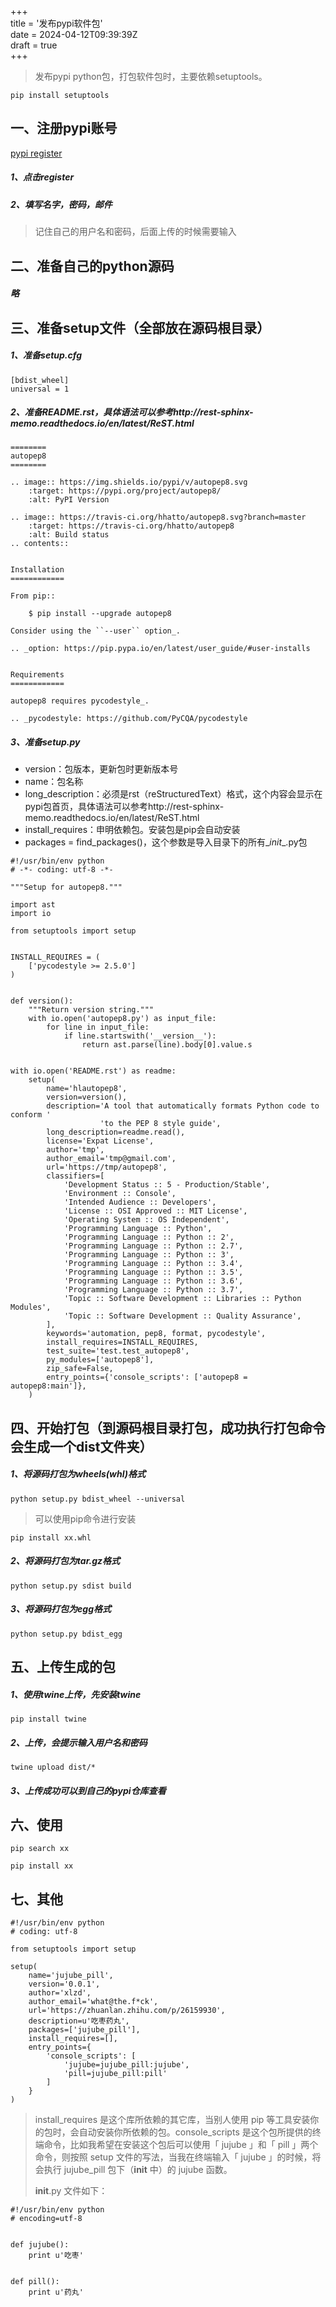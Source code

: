 +++  
title = '发布pypi软件包'  
date = 2024-04-12T09:39:39Z  
draft = true  
+++

> 发布pypi python包，打包软件包时，主要依赖setuptools。

```
pip install setuptools
```

## 一、注册pypi账号

[pypi register](https://pypi.python.org/pypi)

##### 1、点击register

##### 2、填写名字，密码，邮件

> 记住自己的用户名和密码，后面上传的时候需要输入

## 二、准备自己的python源码

##### 略

## 三、准备setup文件（全部放在源码根目录）

##### 1、准备setup.cfg

```
[bdist_wheel]
universal = 1
```

##### 2、准备README.rst，具体语法可以参考http://rest-sphinx-memo.readthedocs.io/en/latest/ReST.html

```
========
autopep8
========

.. image:: https://img.shields.io/pypi/v/autopep8.svg
    :target: https://pypi.org/project/autopep8/
    :alt: PyPI Version

.. image:: https://travis-ci.org/hhatto/autopep8.svg?branch=master
    :target: https://travis-ci.org/hhatto/autopep8
    :alt: Build status
.. contents::


Installation
============

From pip::

    $ pip install --upgrade autopep8

Consider using the ``--user`` option_.

.. _option: https://pip.pypa.io/en/latest/user_guide/#user-installs


Requirements
============

autopep8 requires pycodestyle_.

.. _pycodestyle: https://github.com/PyCQA/pycodestyle
```

##### 3、准备setup.py

* version：包版本，更新包时更新版本号
* name：包名称
* long_description：必须是rst（reStructuredText）格式，这个内容会显示在pypi包首页，具体语法可以参考http://rest-sphinx-memo.readthedocs.io/en/latest/ReST.html
* install_requires：申明依赖包。安装包是pip会自动安装
* packages = find_packages()，这个参数是导入目录下的所有\__init__.py包

```
#!/usr/bin/env python
# -*- coding: utf-8 -*-

"""Setup for autopep8."""

import ast
import io

from setuptools import setup


INSTALL_REQUIRES = (
    ['pycodestyle >= 2.5.0']
)


def version():
    """Return version string."""
    with io.open('autopep8.py') as input_file:
        for line in input_file:
            if line.startswith('__version__'):
                return ast.parse(line).body[0].value.s


with io.open('README.rst') as readme:
    setup(
        name='hlautopep8',
        version=version(),
        description='A tool that automatically formats Python code to conform '
                    'to the PEP 8 style guide',
        long_description=readme.read(),
        license='Expat License',
        author='tmp',
        author_email='tmp@gmail.com',
        url='https://tmp/autopep8',
        classifiers=[
            'Development Status :: 5 - Production/Stable',
            'Environment :: Console',
            'Intended Audience :: Developers',
            'License :: OSI Approved :: MIT License',
            'Operating System :: OS Independent',
            'Programming Language :: Python',
            'Programming Language :: Python :: 2',
            'Programming Language :: Python :: 2.7',
            'Programming Language :: Python :: 3',
            'Programming Language :: Python :: 3.4',
            'Programming Language :: Python :: 3.5',
            'Programming Language :: Python :: 3.6',
            'Programming Language :: Python :: 3.7',
            'Topic :: Software Development :: Libraries :: Python Modules',
            'Topic :: Software Development :: Quality Assurance',
        ],
        keywords='automation, pep8, format, pycodestyle',
        install_requires=INSTALL_REQUIRES,
        test_suite='test.test_autopep8',
        py_modules=['autopep8'],
        zip_safe=False,
        entry_points={'console_scripts': ['autopep8 = autopep8:main']},
    )
```

## 四、开始打包（到源码根目录打包，成功执行打包命令会生成一个dist文件夹）

##### 1、将源码打包为wheels(whl)格式

```
python setup.py bdist_wheel --universal
```

> 可以使用pip命令进行安装

```
pip install xx.whl
```

##### 2、将源码打包为tar.gz格式

```
python setup.py sdist build
```
##### 3、将源码打包为egg格式

```
python setup.py bdist_egg
```

## 五、上传生成的包

##### 1、使用twine上传，先安装twine

```
pip install twine
```

##### 2、上传，会提示输入用户名和密码

```
twine upload dist/*
```

##### 3、上传成功可以到自己的pypi仓库查看

## 六、使用

```
pip search xx

pip install xx
```

## 七、其他

```
#!/usr/bin/env python
# coding: utf-8

from setuptools import setup

setup(
    name='jujube_pill',
    version='0.0.1',
    author='xlzd',
    author_email='what@the.f*ck',
    url='https://zhuanlan.zhihu.com/p/26159930',
    description=u'吃枣药丸',
    packages=['jujube_pill'],
    install_requires=[],
    entry_points={
        'console_scripts': [
            'jujube=jujube_pill:jujube',
            'pill=jujube_pill:pill'
        ]
    }
)
```

> install\_requires 是这个库所依赖的其它库，当别人使用 pip 等工具安装你的包时，会自动安装你所依赖的包。console_scripts 是这个包所提供的终端命令，比如我希望在安装这个包后可以使用「 jujube 」和「 pill 」两个命令，则按照 setup 文件的写法，当我在终端输入「 jujube 」的时候，将会执行 jujube_pill 包下（__init__ 中）的 jujube 函数。
>
> __init__.py 文件如下：

```
#!/usr/bin/env python
# encoding=utf-8


def jujube():
    print u'吃枣'
 

def pill():
    print u'药丸'
```